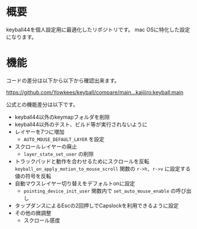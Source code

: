 # 概要

keyball44を個人設定用に最適化したリポジトリです。
mac OSに特化した設定になります。

# 機能

コードの差分は以下から以下から確認出来ます。

<https://github.com/Yowkees/keyball/compare/main...kajiiiro:keyball:main>

公式との機能差分は以下です。

- keyball44以外のkeymapフォルダを削除
- keyball44以外のテスト、ビルド等が実行されないように
- レイヤーを7つに増加
  - `AUTO_MOUSE_DEFAULT_LAYER` を設定
- スクロールレイヤーの廃止
  - `layer_state_set_user` の削除
- トラックパッドと動作を合わせるためにスクロールを反転 `keyball_on_apply_motion_to_mouse_scroll` 関数の `r->h, r->v` に設定する値の符号を反転
- 自動マウスレイヤー切り替えをデフォルトonに設定
  - `pointing_device_init_user` 関数内で `set_auto_mouse_enable` の呼び出し
- タップダンスによるEscの2回押しでCapslockを利用できるように設定
- その他の微調整
  - スクロール感度

